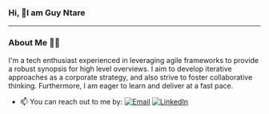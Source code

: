 ### Hi, 👋I am Guy Ntare

---

### About Me 👨‍💻

I'm a tech enthusiast experienced in leveraging agile frameworks to provide a robust synopsis for high level overviews. I aim to develop iterative approaches as a corporate strategy, and also strive to foster collaborative thinking.  Furthermore, I am eager to learn and deliver at a fast pace.

- 📫 You can reach out to me by:
  [![Email](https://img.shields.io/badge/--gmail?label=Gmail&logo=Gmail&style=social)](mailto:gntare2@gmail.com)
  [![LinkedIn](https://img.shields.io/badge/--linkedin?label=LinkedIn&logo=LinkedIn&style=social)](https://www.linkedin.com/in/ntare-guy)
<!--   [![Twitter](https://img.shields.io/badge/--twitter?label=Twitter&logo=Twitter&style=social)](https://twitter.com/ntare_guy) -->
 





